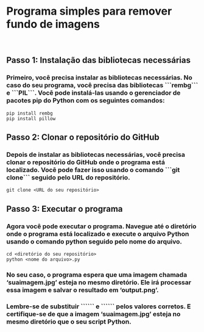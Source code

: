 <h1>Programa simples para remover fundo de imagens</h1>
<br/>
<h2>Passo 1: Instalação das bibliotecas necessárias</h2>
<h3>Primeiro, você precisa instalar as bibliotecas necessárias. No caso do seu programa, você precisa das bibliotecas ```rembg``` e ```PIL```. Você pode instalá-las usando o gerenciador de pacotes pip do Python com os seguintes comandos:</h3>

```
pip install rembg
pip install pillow
```
<h2>Passo 2: Clonar o repositório do GitHub</h2>
<h3>Depois de instalar as bibliotecas necessárias, você precisa clonar o repositório do GitHub onde o programa está localizado. Você pode fazer isso usando o comando ```git clone``` seguido pelo URL do repositório.</h3>

```
git clone <URL do seu repositório>
```

<h2>Passo 3: Executar o programa</h2>
<h3>Agora você pode executar o programa. Navegue até o diretório onde o programa está localizado e execute o arquivo Python usando o comando python seguido pelo nome do arquivo.</h3>

```
cd <diretório do seu repositório>
python <nome do arquivo>.py
```

<h3>No seu caso, o programa espera que uma imagem chamada ‘suaimagem.jpg’ esteja no mesmo diretório. Ele irá processar essa imagem e salvar o resultado em ‘output.png’.</h3>

<h3>Lembre-se de substituir ```<URL do seu repositório>``` e ```<nome do arquivo>``` pelos valores corretos. E certifique-se de que a imagem ‘suaimagem.jpg’ esteja no mesmo diretório que o seu script Python.</h3>
